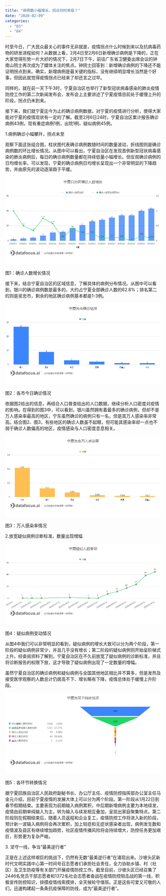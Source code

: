 ```yaml
---
title: "病例数小幅增长，拐点何时来临？"
date: "2020-02-09"
categories: 
  - "03"
  - "04"
---
```


时至今日，广大民众最关心的事件无非就是，疫情拐点什么时候到来以及抗病毒药物的研发进程如何？从数据上看，2月4日至2月6日新增确诊病例是下降的，正在大家觉得形势一片大好的情况下，2月7日下午，前往广东省卫健委出席会议的钟南山院士再次成为了媒体关注的焦点。钟院士回答到：新增确诊病例的下降还不能证明拐点到来。确实，新增病例是最关键的指标，没有继续明显增长当然是个好事。但因此就觉得疫情拐点已经来了却还言之过早。

同样的，就在前一天下午3时，宁夏自治区也举行了新型冠状病毒感染的肺炎疫情防控工作的第二次新闻发布会，发布会上主要讲述了宁夏疫情目前处于缓慢上升的阶段，拐点仍未到来。

接下来，我们就宁夏迄今为止的确诊病例数据，对宁夏的疫情进行分析，使得大家能对宁夏的疫情现状有一定的了解。截至2月6日24时，宁夏自治区累计报告确诊病例43例，现有重症病例1例，出院1例，疑似病例45例。

1.病例确诊小幅攀升，拐点未至

观察下面这张组合图，柱状图代表确诊病例数随时间的数量波动，折线图则是确诊病例数的环比增长情况。从图中可以看出，宁夏自治区在发现首例新型冠状病毒感染的肺炎病例后，每日的确诊病例数量都在持续低量小幅增长。但反观确诊病例的日均增长率，可以发现，宁夏的确诊病例日均增长呈现出一个非常明显的下降趋势，并由原先的波动逐渐趋于平缓。

![C:\Users\dell\Downloads\宁夏自治区确诊人数增长.png](images/c-users-dell-downloads-png-6.png)

图1：确诊人数增长情况

接下来，结合宁夏自治区的区域信息，了解具体的病例分布情况。从图中可以看到，银川的确诊病例数是最多的，大约占宁夏全部确诊人数的62.8%；排名第二的则是吴忠市，剩余的地区确诊病例基本都是1-3例。

![C:\Users\dell\Downloads\宁夏各市确诊情况.png](images/c-users-dell-downloads-png-7.png)

图2：各市今日确诊情况

依据图2给出的信息，再结合人口普查给出的人口数据，继续分析人口密度对疫情的影响。在得到的图3中，可以看到，银川虽然拥有着最多的确诊病例，但却不是万人感染率最高的地区，宁东虽然确诊的病例只有一名，但是其万人感染率非常高。结合图2、图3，有些地区的确诊人数虽不起眼，但可能其感染率却一点也不弱于确诊人数偏高的地区，疫情感染与人口密度息息相关。

![C:\Users\dell\Downloads\宁夏各市万人感染率.png](images/c-users-dell-downloads-png-8.png)

图3：万人感染率情况

2.放宽疑似病例诊断标准，数量出现增幅

![C:\Users\dell\Downloads\宁夏疑似人数变动.png](images/c-users-dell-downloads-png-9.png)

图4：疑似病例变动情况

从图4中我们可以非常明显的看到，疑似病例的增长大致可以分为两个阶段，第一阶段的疑似病例非常少，并且几乎没有增长；第二阶段的疑似病例则开始呈阶梯式上升。经查阅资料了解到，宁夏自治区在不久前放宽了疑似病例的诊断标准，并且将诊断报告的权限下放，这才导致了疑似病例出现了一定数量的增幅。

虽然宁夏自治区的确诊病例和疑似病例与全国其他地区相比并不算多，但是发热及接受医学观察的人数总计仍居高不下、增长略有下降，疫情总体处于缓慢上升阶段。

![C:\Users\dell\Downloads\宁夏各环节转化情况.png](images/c-users-dell-downloads-png-10.png)

图5：各环节转换情况

据宁夏回族自治区人民政府副秘书长、办公厅主任、疫情防控指挥部办公室主任马金元介绍，目前宁夏疫情的发展大体上可以分为两个阶段。第一阶段从1月22日到春节假期结束。主要表现为前期输入病例累积，中后期新增病例主要为本地续发，疫情由前期单纯输入为主，转为输入与续发相互叠加，呈现出家庭聚集特点。第二阶段则在假期结束后，随着人员返程和企业复工，疫情防控工作将进入新的阶段，预计新一波输入病例将会再次累积，加上轻症和无症状感染者出现，病例发生数和疫情波及县区有继续增加趋势，社区疫情传播风险将会持续增大，防控任务更加艰巨，形势更为复杂严峻。

3\. 坚守一线，争当“最美逆行者”

正是在上述这样艰巨的挑战下，仍然有无数“最美逆行者”在涌现出来。沙坡头区新时代文明实践中心第一时间号召志愿者们承担社会责任，全力协助乡镇、村（社区）及卫生防疫等有关部门开展疫情防控工作。截至目前，沙坡头区已经召集了2446名党员干部志愿者和1372名社会志愿者奋战在疫情防控阻击战的第一线，积极宣传防控知识，排摸疫情线索摸排，全天候轮守值班。正是这些可爱又可敬的人们，迅速构建起一条条抗疫保障的防线，成为“最美逆行者”。
